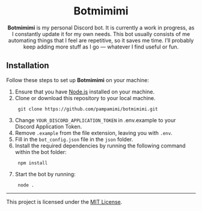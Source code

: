 <p><h1 id="botmimimi" style="text-align: center;">Botmimimi</h1></p>
<p style="text-align: center;"><strong>Botmimimi</strong> is my personal Discord bot. It is currently a work in progress, as I constantly update it for my own needs. This bot usually consists of me automating things that I feel are repetitive, so it saves me time. I’ll probably keep adding more stuff as I go — whatever I find useful or fun.</p>
<h2 id="installation">Installation</h2>
<p>Follow these steps to set up <strong>Botmimimi</strong> on your machine:</p>
<ol>
<li>Ensure that you have <a href="https://nodejs.org/en/">Node.js</a> installed on your machine.</li>
<li>Clone or download this repository to your local machine.<pre><code> git <span class="hljs-keyword">clone</span> <span class="hljs-title">https</span>://github.com/pampamimi/botmimimi.git
</code></pre></li>
<li>Change <code>YOUR_DISCORD_APPLICATION_TOKEN</code> in .env.example to your Discord Application Token.</li>
<li>Remove <code>.example</code> from the file extension, leaving you with <code>.env</code>.</li>
<li>Fill in the <code>bot_config.json</code> file in the <code>json</code> folder.</li>
<li>Install the required dependencies by running the following command within the bot folder:<pre><code> npm <span class="hljs-keyword">install</span>
</code></pre></li>
<li>Start the bot by running:<pre><code> <span class="hljs-keyword">node</span> <span class="hljs-title">.</span>
</code></pre></li>
</ol>
<hr>
<p>This project is licensed under the <a href="https://github.com/pampamimi/botmimimi/blob/main/LICENSE">MIT License</a>.</p>
